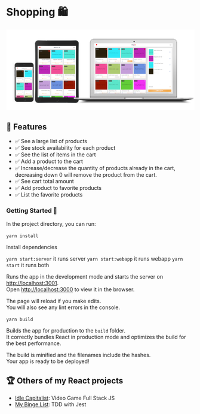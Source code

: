 # Shopping 🛍

<img src="https://raw.githubusercontent.com/RSginer/flw-shopping/master/screenshots.png"/>

## 🥇 Features
  - ✅ See a large list of products
  - ✅ See stock availability for each product
  - ✅ See the list of items in the cart
  - ✅ Add a product to the cart
  - ✅ Increase/decrease the quantity of products already in the cart, decreasing down 0 will remove the product from the cart.
  - ✅ See cart total amount
  - ✅ Add product to  favorite products
  - ✅ List the favorite products

### Getting Started 🎉

In the project directory, you can run:

`yarn install`

Install dependencies

`yarn start:server` it runs server
`yarn start:webapp` it runs webapp
`yarn start` it runs both

Runs the app in the development mode and starts the server on [http://localhost:3001](http://localhost:3001).<br />
Open [http://localhost:3000](http://localhost:3000) to view it in the browser.

The page will reload if you make edits.<br />
You will also see any lint errors in the console.

`yarn build`

Builds the app for production to the `build` folder.<br />
It correctly bundles React in production mode and optimizes the build for the best performance.

The build is minified and the filenames include the hashes.<br />
Your app is ready to be deployed!

## 🏆 Others of my React projects
 - [Idle Capitalist](https://github.com/RSginer/idle-capitalist): Video Game Full Stack JS
 - [My Binge List](https://github.com/RSginer/react-movie-binge-list): TDD with Jest
